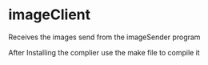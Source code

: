 # imageClient
Receives the images send from the imageSender program

After Installing the complier use the make file to compile it
